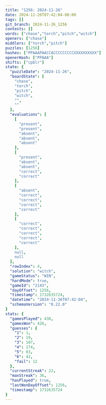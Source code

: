 ```yaml
---
title: "1256: 2024-11-26"
date: 2024-11-26T07:42:04-08:00
tags: []
git_branch: 2024-11-26_1256
contests: []
words: ["chase","torch","pitch","witch"]
openers: ["chase"]
middlers: ["torch","pitch"]
puzzles: [1256]
hashes: ["PPAAAPAACCACCCCCCCCCXXXXXXXXXX"]
openerHash: ["PPAAA"]
shifts: ["cpblr"]
state: {
  "puzzleDate": "2024-11-26",
  "boardState": [
    "chase",
    "torch",
    "pitch",
    "witch",
    "",
    ""
  ],
  "evaluations": [
    [
      "present",
      "present",
      "absent",
      "absent",
      "absent"
    ],
    [
      "present",
      "absent",
      "absent",
      "correct",
      "correct"
    ],
    [
      "absent",
      "correct",
      "correct",
      "correct",
      "correct"
    ],
    [
      "correct",
      "correct",
      "correct",
      "correct",
      "correct"
    ],
    null,
    null
  ],
  "rowIndex": 4,
  "solution": "witch",
  "gameStatus": "WIN",
  "hardMode": true,
  "gameId": "2143",
  "dayOffset": 1256,
  "timestamp": 1732635724,
  "datetime": "2024-11-26T07:42:04",
  "schemaVersion": "0.22.0"
}
stats: {
  "gamesPlayed": 438,
  "gamesWon": 426,
  "guesses": {
    "1": 1,
    "2": 19,
    "3": 107,
    "4": 174,
    "5": 83,
    "6": 42,
    "fail": 12
  },
  "currentStreak": 22,
  "maxStreak": 36,
  "hasPlayed": true,
  "lastWonDayOffset": 1256,
  "timestamp": 1732635724
}
---
```

<!-- more -->
